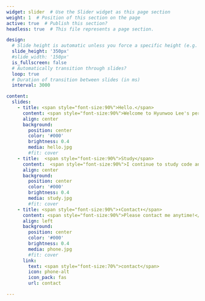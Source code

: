 ```yaml
---
widget: slider  # Use the Slider widget as this page section
weight: 1  # Position of this section on the page
active: true  # Publish this section?
headless: true  # This file represents a page section.

design:
  # Slide height is automatic unless you force a specific height (e.g. '400px')
  slide_height: '350px'
  #slide_width: '150px'
  is_fullscreen: false
  # Automatically transition through slides?
  loop: true
  # Duration of transition between slides (in ms)
  interval: 3000

content:
  slides:
    - title: <span style="font-size:90%">Hello.</span>
      content: <span style="font-size:90%">Welcome to Hyunwoo Lee's personal page!<span style="font-size:90%">
      align: center
      background:
        position: center
        color: '#000'
        brightness: 0.4
        media: hello.jpg
        #fit: cover
    - title:  <span style="font-size:90%">Study</span>
      content:  <span style="font-size:90%">I continue to study code and language.</span>
      align: center
      background:
        position: center
        color: '#000'
        brightness: 0.4
        media: study.jpg
        #fit: cover
    - title: <span style="font-size:90%">⬇️Contact⬇️</span>
      content: <span style="font-size:90%">Please contact me anytime!</span>
      align: left
      background:
        position: center
        color: '#000'
        brightness: 0.4
        media: phone.jpg
        #fit: cover
      link:
        text: <span style="font-size:70%">contact</span>
        icon: phone-alt
        icon_pack: fas
        url: contact

---
```

